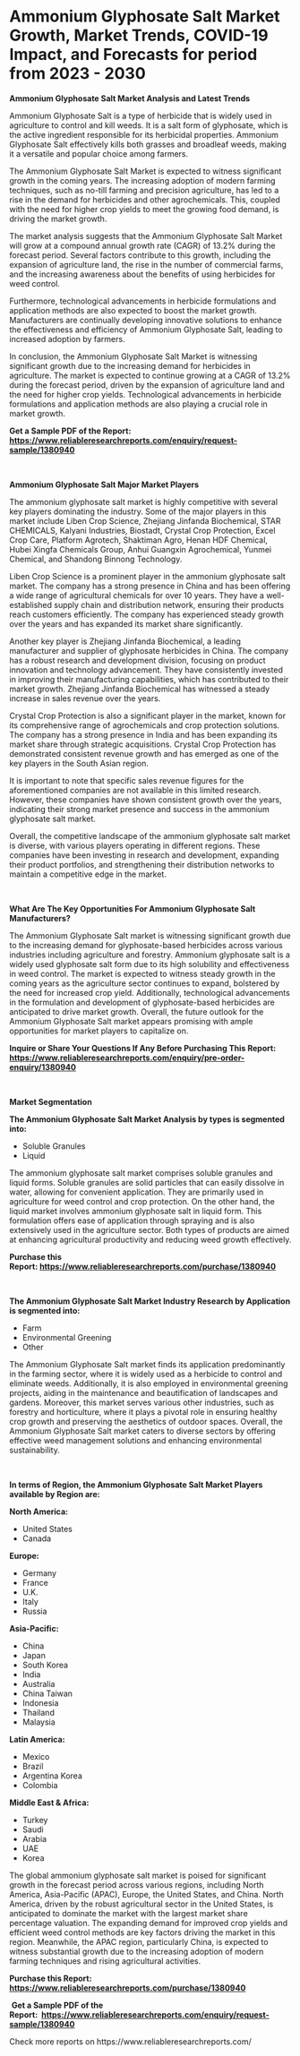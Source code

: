 <p><h1>Ammonium Glyphosate Salt Market Growth, Market Trends, COVID-19 Impact, and Forecasts for period from 2023 - 2030</h1></p><p><strong>Ammonium Glyphosate Salt Market Analysis and Latest Trends</strong></p>
<p><p>Ammonium Glyphosate Salt is a type of herbicide that is widely used in agriculture to control and kill weeds. It is a salt form of glyphosate, which is the active ingredient responsible for its herbicidal properties. Ammonium Glyphosate Salt effectively kills both grasses and broadleaf weeds, making it a versatile and popular choice among farmers.</p><p>The Ammonium Glyphosate Salt Market is expected to witness significant growth in the coming years. The increasing adoption of modern farming techniques, such as no-till farming and precision agriculture, has led to a rise in the demand for herbicides and other agrochemicals. This, coupled with the need for higher crop yields to meet the growing food demand, is driving the market growth.</p><p>The market analysis suggests that the Ammonium Glyphosate Salt Market will grow at a compound annual growth rate (CAGR) of 13.2% during the forecast period. Several factors contribute to this growth, including the expansion of agriculture land, the rise in the number of commercial farms, and the increasing awareness about the benefits of using herbicides for weed control.</p><p>Furthermore, technological advancements in herbicide formulations and application methods are also expected to boost the market growth. Manufacturers are continually developing innovative solutions to enhance the effectiveness and efficiency of Ammonium Glyphosate Salt, leading to increased adoption by farmers.</p><p>In conclusion, the Ammonium Glyphosate Salt Market is witnessing significant growth due to the increasing demand for herbicides in agriculture. The market is expected to continue growing at a CAGR of 13.2% during the forecast period, driven by the expansion of agriculture land and the need for higher crop yields. Technological advancements in herbicide formulations and application methods are also playing a crucial role in market growth.</p></p>
<p><strong>Get a Sample PDF of the Report:&nbsp; <a href="https://www.reliableresearchreports.com/enquiry/request-sample/1380940">https://www.reliableresearchreports.com/enquiry/request-sample/1380940</a></strong></p>
<p>&nbsp;</p>
<p><strong>Ammonium Glyphosate Salt Major Market Players</strong></p>
<p><p>The ammonium glyphosate salt market is highly competitive with several key players dominating the industry. Some of the major players in this market include Liben Crop Science, Zhejiang Jinfanda Biochemical, STAR CHEMICALS, Kalyani Industries, Biostadt, Crystal Crop Protection, Excel Crop Care, Platform Agrotech, Shaktiman Agro, Henan HDF Chemical, Hubei Xingfa Chemicals Group, Anhui Guangxin Agrochemical, Yunmei Chemical, and Shandong Binnong Technology.</p><p>Liben Crop Science is a prominent player in the ammonium glyphosate salt market. The company has a strong presence in China and has been offering a wide range of agricultural chemicals for over 10 years. They have a well-established supply chain and distribution network, ensuring their products reach customers efficiently. The company has experienced steady growth over the years and has expanded its market share significantly.</p><p>Another key player is Zhejiang Jinfanda Biochemical, a leading manufacturer and supplier of glyphosate herbicides in China. The company has a robust research and development division, focusing on product innovation and technology advancement. They have consistently invested in improving their manufacturing capabilities, which has contributed to their market growth. Zhejiang Jinfanda Biochemical has witnessed a steady increase in sales revenue over the years.</p><p>Crystal Crop Protection is also a significant player in the market, known for its comprehensive range of agrochemicals and crop protection solutions. The company has a strong presence in India and has been expanding its market share through strategic acquisitions. Crystal Crop Protection has demonstrated consistent revenue growth and has emerged as one of the key players in the South Asian region.</p><p>It is important to note that specific sales revenue figures for the aforementioned companies are not available in this limited research. However, these companies have shown consistent growth over the years, indicating their strong market presence and success in the ammonium glyphosate salt market.</p><p>Overall, the competitive landscape of the ammonium glyphosate salt market is diverse, with various players operating in different regions. These companies have been investing in research and development, expanding their product portfolios, and strengthening their distribution networks to maintain a competitive edge in the market.</p></p>
<p>&nbsp;</p>
<p><strong>What Are The Key Opportunities For Ammonium Glyphosate Salt Manufacturers?</strong></p>
<p><p>The Ammonium Glyphosate Salt market is witnessing significant growth due to the increasing demand for glyphosate-based herbicides across various industries including agriculture and forestry. Ammonium glyphosate salt is a widely used glyphosate salt form due to its high solubility and effectiveness in weed control. The market is expected to witness steady growth in the coming years as the agriculture sector continues to expand, bolstered by the need for increased crop yield. Additionally, technological advancements in the formulation and development of glyphosate-based herbicides are anticipated to drive market growth. Overall, the future outlook for the Ammonium Glyphosate Salt market appears promising with ample opportunities for market players to capitalize on.</p></p>
<p><strong>Inquire or Share Your Questions If Any Before Purchasing This Report: <a href="https://www.reliableresearchreports.com/enquiry/pre-order-enquiry/1380940">https://www.reliableresearchreports.com/enquiry/pre-order-enquiry/1380940</a></strong></p>
<p>&nbsp;</p>
<p><strong>Market Segmentation</strong></p>
<p><strong>The Ammonium Glyphosate Salt Market Analysis by types is segmented into:</strong></p>
<p><ul><li>Soluble Granules</li><li>Liquid</li></ul></p>
<p><p>The ammonium glyphosate salt market comprises soluble granules and liquid forms. Soluble granules are solid particles that can easily dissolve in water, allowing for convenient application. They are primarily used in agriculture for weed control and crop protection. On the other hand, the liquid market involves ammonium glyphosate salt in liquid form. This formulation offers ease of application through spraying and is also extensively used in the agriculture sector. Both types of products are aimed at enhancing agricultural productivity and reducing weed growth effectively.</p></p>
<p><strong>Purchase this Report:&nbsp;<a href="https://www.reliableresearchreports.com/purchase/1380940">https://www.reliableresearchreports.com/purchase/1380940</a></strong></p>
<p>&nbsp;</p>
<p><strong>The Ammonium Glyphosate Salt Market Industry Research by Application is segmented into:</strong></p>
<p><ul><li>Farm</li><li>Environmental Greening</li><li>Other</li></ul></p>
<p><p>The Ammonium Glyphosate Salt market finds its application predominantly in the farming sector, where it is widely used as a herbicide to control and eliminate weeds. Additionally, it is also employed in environmental greening projects, aiding in the maintenance and beautification of landscapes and gardens. Moreover, this market serves various other industries, such as forestry and horticulture, where it plays a pivotal role in ensuring healthy crop growth and preserving the aesthetics of outdoor spaces. Overall, the Ammonium Glyphosate Salt market caters to diverse sectors by offering effective weed management solutions and enhancing environmental sustainability.</p></p>
<p>&nbsp;</p>
<p><strong>In terms of Region, the Ammonium Glyphosate Salt Market Players available by Region are:</strong></p>
<p>
    <p> <strong> North America: </strong>
        <ul>
            <li>United States</li>
            <li>Canada</li>
        </ul>
        </p> 
    <p> <strong> Europe: </strong>
        <ul>
            <li>Germany</li>
            <li>France</li>
            <li>U.K.</li>
            <li>Italy</li>
            <li>Russia</li>
        </ul>
        </p> 
    <p> <strong> Asia-Pacific: </strong>
        <ul>
            <li>China</li>
            <li>Japan</li>
            <li>South Korea</li>
            <li>India</li>
            <li>Australia</li>
            <li>China Taiwan</li>
            <li>Indonesia</li>
            <li>Thailand</li>
            <li>Malaysia</li>
        </ul>
        </p> 
    <p> <strong> Latin America: </strong>
        <ul>
            <li>Mexico</li>
            <li>Brazil</li>
            <li>Argentina Korea</li>
            <li>Colombia</li>
        </ul>
        </p> 
    <p> <strong> Middle East & Africa: </strong>
        <ul>
            <li>Turkey</li>
            <li>Saudi</li>
            <li>Arabia</li>
            <li>UAE</li>
            <li>Korea</li>
        </ul>
    </p>
    </p>
<p><p>The global ammonium glyphosate salt market is poised for significant growth in the forecast period across various regions, including North America, Asia-Pacific (APAC), Europe, the United States, and China. North America, driven by the robust agricultural sector in the United States, is anticipated to dominate the market with the largest market share percentage valuation. The expanding demand for improved crop yields and efficient weed control methods are key factors driving the market in this region. Meanwhile, the APAC region, particularly China, is expected to witness substantial growth due to the increasing adoption of modern farming techniques and rising agricultural activities.</p></p>
<p><strong>Purchase this Report: <a href="https://www.reliableresearchreports.com/purchase/1380940">https://www.reliableresearchreports.com/purchase/1380940</a></strong></p>
<p>&nbsp;<strong>Get a Sample PDF of the Report:&nbsp;&nbsp;<a href="https://www.reliableresearchreports.com/enquiry/request-sample/1380940">https://www.reliableresearchreports.com/enquiry/request-sample/1380940</a></strong></p>
<p><strong></strong></p>
<p>Check more reports on https://www.reliableresearchreports.com/</p>